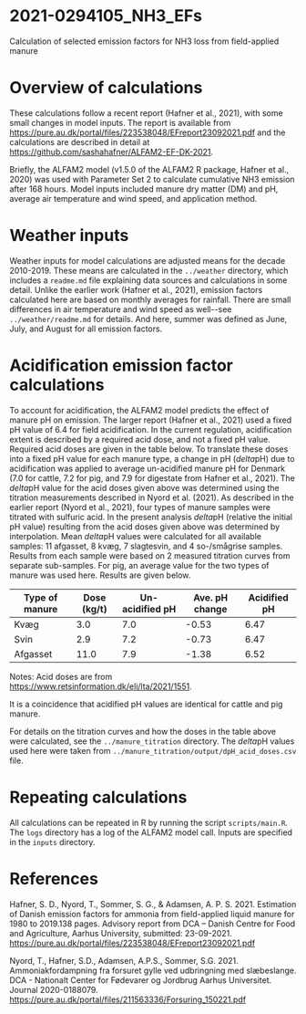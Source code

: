# 2021-0294105_NH3_EFs
Calculation of selected emission factors for NH3 loss from field-applied manure

# Overview of calculations
These calculations follow a recent report (Hafner et al., 2021), with some small changes in model inputs.
The report is available from <https://pure.au.dk/portal/files/223538048/EFreport23092021.pdf> and the calculations are described in detail at <https://github.com/sashahafner/ALFAM2-EF-DK-2021>.

Briefly, the ALFAM2 model (v1.5.0 of the ALFAM2 R package, Hafner et al., 2020) was used with Parameter Set 2 to calculate cumulative NH3 emission after 168 hours.
Model inputs included manure dry matter (DM) and pH, average air temperature and wind speed, and application method.

# Weather inputs
Weather inputs for model calculations are adjusted means for the decade 2010-2019.
These means are calculated in the `../weather` directory, which includes a `readme.md` file explaining data sources and calculations in some detail.
Unlike the earlier work (Hafner et al., 2021), emission factors calculated here are based on monthly averages for rainfall.
There are small differences in air temperature and wind speed as well--see `../weather/readme.md` for details.
And here, summer was defined as June, July, and August for all emission factors.

# Acidification emission factor calculations
To account for acidification, the ALFAM2 model predicts the effect of manure pH on emission.
The larger report (Hafner et al., 2021) used a fixed pH value of 6.4 for field acidification.
In the current regulation, acidification extent is described by a required acid dose, and not a fixed pH value.
Required acid doses are given in the table below.
To translate these doses into a fixed pH value for each manure type, a change in pH ($delta$pH) due to acidification was applied to average un-acidified manure pH for Denmark (7.0 for cattle, 7.2 for pig, and 7.9 for digestate from Hafner et al., 2021).
The $delta$pH value for the acid doses given above was determined using the titration measurements described in Nyord et al. (2021).
As described in the earlier report (Nyord et al., 2021), four types of manure samples were titrated with sulfuric acid.
In the present analysis $delta$pH (relative the initial pH value) resulting from the acid doses given above was determined by interpolation.
Mean $delta$pH values were calculated for all available samples: 11 afgasset, 8 kvæg, 7 slagtesvin, and 4 so-/smågrise samples.
Results from each sample were based on 2 measured titration curves from separate sub-samples.
For pig, an average value for the two types of manure was used here.
Results are given below.

| Type of manure | Dose (kg/t)| Un-acidified pH | Ave. pH change | Acidified pH |
|----------------|------------|-----------------|----------------|--------------|
|       Kvæg     |      3.0   |      7.0        |    -0.53       |   6.47       |
|       Svin     |      2.9   |      7.2        |    -0.73       |   6.47       |
|     Afgasset   |     11.0   |      7.9        |    -1.38       |   6.52       |
Notes: Acid doses are from <https://www.retsinformation.dk/eli/lta/2021/1551>.

It is a coincidence that acidified pH values are identical for cattle and pig manure.

For details on the titration curves and how the doses in the table above were calculated, see the `../manure_titration` directory.
The $delta$pH values used here were taken from `../manure_titration/output/dpH_acid_doses.csv` file.

# Repeating calculations
All calculations can be repeated in R by running the script `scripts/main.R`.
The `logs` directory has a log of the ALFAM2 model call.
Inputs are specified in the `inputs` directory.

# References
Hafner, S. D., Nyord, T., Sommer, S. G., & Adamsen, A. P. S. 2021. Estimation of Danish emission factors for ammonia from field-applied liquid manure for 1980 to 2019.138 pages. Advisory report from DCA – Danish Centre for Food and Agriculture, Aarhus University, submitted: 23-09-2021. <https://pure.au.dk/portal/files/223538048/EFreport23092021.pdf>

Nyord, T., Hafner, S.D., Adamsen, A.P.S., Sommer, S.G. 2021. Ammoniakfordampning fra forsuret gylle ved udbringning med slæbeslange. DCA - Nationalt Center for Fødevarer og Jordbrug Aarhus Universitet. Journal 2020-0188079. <https://pure.au.dk/portal/files/211563336/Forsuring_150221.pdf>
